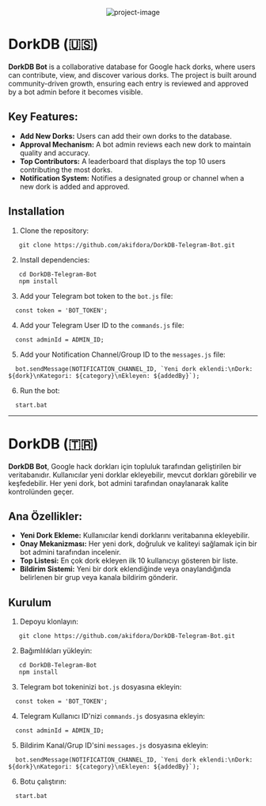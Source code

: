 <p align="center"><img src="https://socialify.git.ci/akifdora/DorkDB-Telegram-Bot/image?description=1&amp;font=Jost&amp;forks=1&amp;issues=1&amp;language=1&amp;name=1&amp;owner=1&amp;pattern=Plus&amp;pulls=1&amp;stargazers=1&amp;theme=Light" alt="project-image"></p>

# DorkDB (🇺🇸)

**DorkDB Bot** is a collaborative database for Google hack dorks, where users can contribute, view, and discover various dorks. The project is built around community-driven growth, ensuring each entry is reviewed and approved by a bot admin before it becomes visible.

## Key Features:
- **Add New Dorks:** Users can add their own dorks to the database.
- **Approval Mechanism:** A bot admin reviews each new dork to maintain quality and accuracy.
- **Top Contributors:** A leaderboard that displays the top 10 users contributing the most dorks.
- **Notification System:** Notifies a designated group or channel when a new dork is added and approved.

## Installation
1. Clone the repository:
```
   git clone https://github.com/akifdora/DorkDB-Telegram-Bot.git
```
2. Install dependencies:
```
   cd DorkDB-Telegram-Bot
   npm install
```
3. Add your Telegram bot token to the `bot.js` file:
```
  const token = 'BOT_TOKEN';
```
4. Add your Telegram User ID to the `commands.js` file:
```
  const adminId = ADMIN_ID;
```
5. Add your Notification Channel/Group ID to the `messages.js` file:
```
  bot.sendMessage(NOTIFICATION_CHANNEL_ID, `Yeni dork eklendi:\nDork: ${dork}\nKategori: ${category}\nEkleyen: ${addedBy}`);
```
6. Run the bot:
```
  start.bat
```

---

# DorkDB (🇹🇷)

**DorkDB Bot**, Google hack dorkları için topluluk tarafından geliştirilen bir veritabanıdır. Kullanıcılar yeni dorklar ekleyebilir, mevcut dorkları görebilir ve keşfedebilir. Her yeni dork, bot admini tarafından onaylanarak kalite kontrolünden geçer.

## Ana Özellikler:
- **Yeni Dork Ekleme:** Kullanıcılar kendi dorklarını veritabanına ekleyebilir.
- **Onay Mekanizması:** Her yeni dork, doğruluk ve kaliteyi sağlamak için bir bot admini tarafından incelenir.
- **Top Listesi:** En çok dork ekleyen ilk 10 kullanıcıyı gösteren bir liste.
- **Bildirim Sistemi:** Yeni bir dork eklendiğinde veya onaylandığında belirlenen bir grup veya kanala bildirim gönderir.

## Kurulum
1. Depoyu klonlayın:
```
   git clone https://github.com/akifdora/DorkDB-Telegram-Bot.git
```
2. Bağımlılıkları yükleyin:
```
   cd DorkDB-Telegram-Bot
   npm install
```
3. Telegram bot tokeninizi `bot.js` dosyasına ekleyin:
```
  const token = 'BOT_TOKEN';
```
4. Telegram Kullanıcı ID'nizi `commands.js` dosyasına ekleyin:
```
  const adminId = ADMIN_ID;
```
5. Bildirim Kanal/Grup ID'sini `messages.js` dosyasına ekleyin:
```
  bot.sendMessage(NOTIFICATION_CHANNEL_ID, `Yeni dork eklendi:\nDork: ${dork}\nKategori: ${category}\nEkleyen: ${addedBy}`);
```
6. Botu çalıştırın:
```
  start.bat
```
